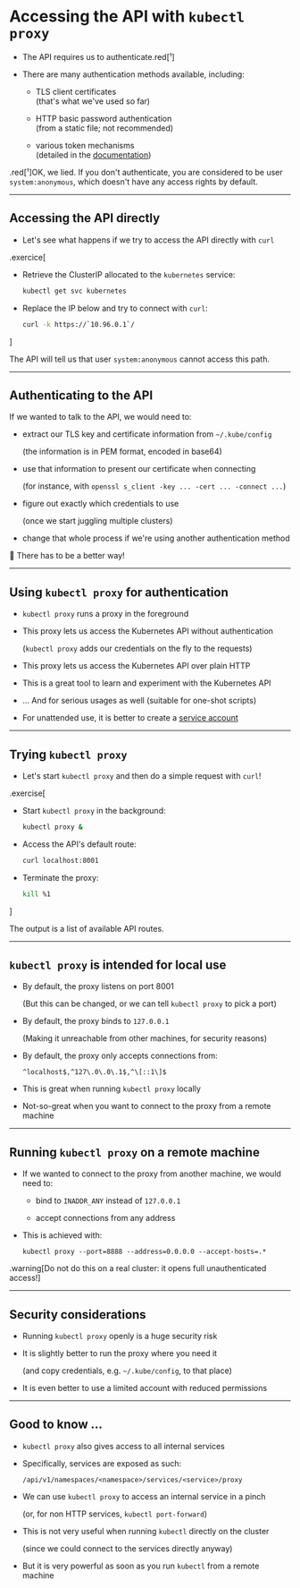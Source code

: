 # Accessing the API with `kubectl proxy`

- The API requires us to authenticate.red[¹]

- There are many authentication methods available, including:

  - TLS client certificates
    <br/>
    (that's what we've used so far)

  - HTTP basic password authentication
    <br/>
    (from a static file; not recommended)

  - various token mechanisms
    <br/>
    (detailed in the [documentation](https://kubernetes.io/docs/reference/access-authn-authz/authentication/#authentication-strategies))

.red[¹]OK, we lied. If you don't authenticate, you are considered to
be user `system:anonymous`, which doesn't have any access rights by default.

---

## Accessing the API directly

- Let's see what happens if we try to access the API directly with `curl`

.exercice[

- Retrieve the ClusterIP allocated to the `kubernetes` service:
  ```bash
  kubectl get svc kubernetes
  ```

- Replace the IP below and try to connect with `curl`:
  ```bash
  curl -k https://`10.96.0.1`/
  ```

]

The API will tell us that user `system:anonymous` cannot access this path.

---

## Authenticating to the API

If we wanted to talk to the API, we would need to:

- extract our TLS key and certificate information from `~/.kube/config`

  (the information is in PEM format, encoded in base64)

- use that information to present our certificate when connecting

  (for instance, with `openssl s_client -key ... -cert ... -connect ...`)

- figure out exactly which credentials to use

  (once we start juggling multiple clusters)

- change that whole process if we're using another authentication method

🤔 There has to be a better way!

---

## Using `kubectl proxy` for authentication

- `kubectl proxy` runs a proxy in the foreground

- This proxy lets us access the Kubernetes API without authentication

  (`kubectl proxy` adds our credentials on the fly to the requests)

- This proxy lets us access the Kubernetes API over plain HTTP

- This is a great tool to learn and experiment with the Kubernetes API

- ... And for serious usages as well (suitable for one-shot scripts)

- For unattended use, it is better to create a [service account](https://kubernetes.io/docs/tasks/configure-pod-container/configure-service-account/)

---

## Trying `kubectl proxy`

- Let's start `kubectl proxy` and then do a simple request with `curl`!

.exercise[

- Start `kubectl proxy` in the background:
  ```bash
  kubectl proxy &
  ```

- Access the API's default route:
  ```bash
  curl localhost:8001
  ```

- Terminate the proxy:
  ```bash
  kill %1
  ```

]

The output is a list of available API routes.

---

## `kubectl proxy` is intended for local use

- By default, the proxy listens on port 8001

  (But this can be changed, or we can tell `kubectl proxy` to pick a port)

- By default, the proxy binds to `127.0.0.1`

  (Making it unreachable from other machines, for security reasons)

- By default, the proxy only accepts connections from:

  `^localhost$,^127\.0\.0\.1$,^\[::1\]$`

- This is great when running `kubectl proxy` locally

- Not-so-great when you want to connect to the proxy from a remote machine

---

## Running `kubectl proxy` on a remote machine

- If we wanted to connect to the proxy from another machine, we would need to:

  - bind to `INADDR_ANY` instead of `127.0.0.1`

  - accept connections from any address

- This is achieved with:
  ```
  kubectl proxy --port=8888 --address=0.0.0.0 --accept-hosts=.*
  ```

.warning[Do not do this on a real cluster: it opens full unauthenticated access!]

---

## Security considerations

- Running `kubectl proxy` openly is a huge security risk

- It is slightly better to run the proxy where you need it

  (and copy credentials, e.g. `~/.kube/config`, to that place)

- It is even better to use a limited account with reduced permissions 

---

## Good to know ...

- `kubectl proxy` also gives access to all internal services

- Specifically, services are exposed as such:
  ```
  /api/v1/namespaces/<namespace>/services/<service>/proxy
  ```

- We can use `kubectl proxy` to access an internal service in a pinch

  (or, for non HTTP services, `kubectl port-forward`)

- This is not very useful when running `kubectl` directly on the cluster

  (since we could connect to the services directly anyway)

- But it is very powerful as soon as you run `kubectl` from a remote machine
